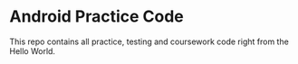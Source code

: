 # Android Practice Code

This repo contains all practice, testing and coursework code right from the Hello World.
